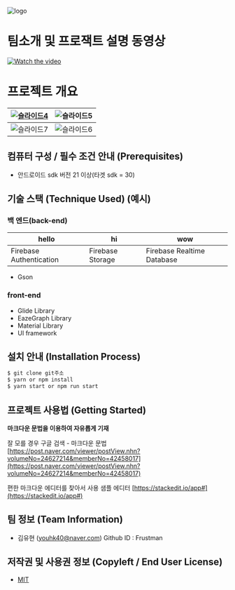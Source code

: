 ![logo](https://user-images.githubusercontent.com/48879350/97773302-d4d70000-1b91-11eb-8def-55158dc5ecf4.png)

# 팀소개 및 프로잭트 설명 동영상
[![Watch the video](https://img.youtube.com/vi/LjX3eVQdIyk/0.jpg)](https://www.youtube.com/watch?time_continue=117&v=LjX3eVQdIyk)

# 프로젝트 개요
[![슬라이드4](https://user-images.githubusercontent.com/48879350/97773429-fa183e00-1b92-11eb-92b9-61fe8fd47064.PNG)](http://www.index.go.kr/unify/idx-info.do?idxCd=4252) | ![슬라이드5](https://user-images.githubusercontent.com/48879350/97773430-fc7a9800-1b92-11eb-8769-56352f85e0ee.PNG)
------------ | ------------- 
![슬라이드7](https://user-images.githubusercontent.com/48879350/97773432-ff758880-1b92-11eb-9e2c-74ef9fb42576.PNG) | ![슬라이드6](https://user-images.githubusercontent.com/48879350/97773433-ff758880-1b92-11eb-8195-fdad092f5517.PNG)

## 컴퓨터 구성 / 필수 조건 안내 (Prerequisites)
* 안드로이드 sdk 버전 21 이상(타겟 sdk = 30)

## 기술 스택 (Technique Used) (예시)
### 백 엔드(back-end)
hello                  |hi               | wow
-----------------------|-----------------|---------------------------
Firebase Authentication| Firebase Storage| Firebase Realtime Database
 - Gson
 
### front-end
 -  Glide Library
 -  EazeGraph Library
 -  Material Library
 -  UI framework

## 설치 안내 (Installation Process)
```bash
$ git clone git주소
$ yarn or npm install
$ yarn start or npm run start
```

## 프로젝트 사용법 (Getting Started)
**마크다운 문법을 이용하여 자유롭게 기재**

잘 모를 경우
구글 검색 - 마크다운 문법
[https://post.naver.com/viewer/postView.nhn?volumeNo=24627214&memberNo=42458017](https://post.naver.com/viewer/postView.nhn?volumeNo=24627214&memberNo=42458017)

 편한 마크다운 에디터를 찾아서 사용
 샘플 에디터 [https://stackedit.io/app#](https://stackedit.io/app#)
 
## 팀 정보 (Team Information)
- 김유현 (youhk40@naver.com) Github ID : Frustman

## 저작권 및 사용권 정보 (Copyleft / End User License)
 * [MIT](https://github.com/osam2020-WEB/Sample-ProjectName-TeamName/blob/master/license.md)

